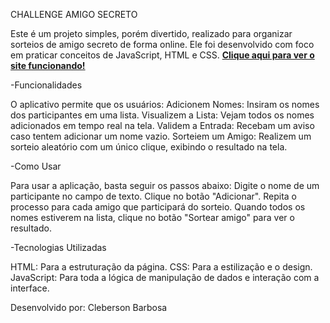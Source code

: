 CHALLENGE AMIGO SECRETO

Este é um projeto simples, porém divertido, realizado para organizar sorteios de amigo secreto de forma online. Ele foi desenvolvido com foco em praticar conceitos de JavaScript, HTML e CSS. **[Clique aqui para ver o site funcionando!](https://clebersonbs.github.io/amigo-secreto/)**



-Funcionalidades

O aplicativo permite que os usuários:
Adicionem Nomes: Insiram os nomes dos participantes em uma lista.
Visualizem a Lista: Vejam todos os nomes adicionados em tempo real na tela.
Validem a Entrada: Recebam um aviso caso tentem adicionar um nome vazio.
Sorteiem um Amigo: Realizem um sorteio aleatório com um único clique, exibindo o resultado na tela.



-Como Usar

Para usar a aplicação, basta seguir os passos abaixo:
Digite o nome de um participante no campo de texto.
Clique no botão "Adicionar".
Repita o processo para cada amigo que participará do sorteio.
Quando todos os nomes estiverem na lista, clique no botão "Sortear amigo" para ver o resultado.



-Tecnologias Utilizadas

HTML: Para a estruturação da página.
CSS: Para a estilização e o design.
JavaScript: Para toda a lógica de manipulação de dados e interação com a interface.




Desenvolvido por:
Cleberson Barbosa
